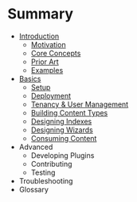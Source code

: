 # Summary

* [Introduction](README.md)
  * [Motivation](motivation.md)
  * [Core Concepts](core-concepts.md)
  * [Prior Art](prior-art.md)
  * [Examples](examples.md)
* [Basics](basics.md)
  * [Setup](basics/setup.md)
  * [Deployment](basics/deployment.md)
  * [Tenancy & User Management](basics/tenancy-and-user-management.md)
  * [Building Content Types](basics/building-content-types.md)
  * [Designing Indexes](basics/designing-indexes.md)
  * [Designing Wizards](basics/designing-wizards.md)
  * [Consuming Content](basics/consuming-content.md)
* Advanced
  * Developing Plugins
  * Contributing
  * Testing
* Troubleshooting
* Glossary

